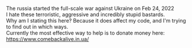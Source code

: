 The russia started the full-scale war against Ukraine on Feb 24, 2022 <br>
I hate these terroristic, aggressive and incredibly stupid bastards. <br>
Why am I stating this here? Because it does affect my code, and I'm trying to find out in which ways. <br>
Currently the most effective way to help is to donate money here: https://www.comebackalive.in.ua/
